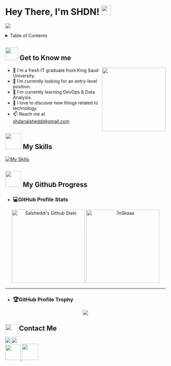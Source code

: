<!-- INTRO -->
<h1> Hey There, I'm SHDN! <img src = "https://raw.githubusercontent.com/MartinHeinz/MartinHeinz/master/wave.gif" width = 30px> </h1>
<p align='center'>
</p>

<p>
<a href="https://github.com/DenverCoder1/readme-typing-svg"><img src="https://readme-typing-svg.herokuapp.com?&font=IBM+Plex+Sans&color=abcdef&size=20&lines=Welcome+to+my+GitHub+Profile!;I'm+an+IT+Student;I'm+Into...;<Data+Science/>;<Machine+Learning/>;<VR+/AR/>;<UX|UI/>" /></a>
</p>

<!-- TABLE OF CONTENTS -->
<details>
  <summary>Table of Contents</summary>
  <ol>
    <li>
      <a href="#-get-to-know-me">Get to Know me</a>
    </li>
    <li>
      <a href="#-my-skills">My Skills</a>
    </li>
    <li>
      <a href="#-my-github-progress">My Github Progres</a>
	<ul>
	    <li>
	       <a href="#github-profile-stats">GitHub Profile Stats</a>
	    </li>
	    <li>
	       <a href="#github-profile-trophy">GitHub Profile Trophy</a>
	    </li>
	</ul>	
    </li>
    <li>
      <a href="#-lets-connect">Let's Connect!</a>
    </li>
  </ol>
</details>

<!-- get to know me -->
## <picture><img src = "https://github.com/4lena/img/raw/main/imgs/about.gif" width = 40px></picture> **Get to Know me**

<picture> <img align="right" src="https://raw.githubusercontent.com/4lena/img/main/imgs/contact2.gif" width = 200px></picture>
- 🏫 I'm a fresh IT graduate from King Saud University.
- 👀 I’m currently looking for an entry-level position.
- 📝 I'm currently learning DevOps & Data Analysis.
- 👯 I love to discover new things related to technology.
- 📫 Reach me at shdanalsheddi@gmail.com

<!-- skills -->
## <picture><img src = "https://raw.githubusercontent.com/4lena/img/main/imgs/skills.gif" width = 50px></picture> **My Skills**
[![My Skills](https://skillicons.dev/icons?i=html,css,bootstrap,js,php,mysql,mongodb,python,r,java,vscode,github,git,figma,idea&perline=9)](https://skillicons.dev)

<!-- my github progress -->
## <picture><img src = "https://raw.githubusercontent.com/4lena/img/main/imgs/progress.gif" width = 50px></picture> **My Github Progress**

- <h3>💻GitHub Profile Stats</h3>
<p align="center">
  <a href="https://github.com/anuraghazra/github-readme-stats">
	 <img alt="Salsheddi's Github Stats" src="https://github-readme-stats.vercel.app/api?username=Salsheddi&show_icons=true&count_private=true&locale=en&theme=tokyonight&layout=compact" height="230px"/></a>
	<img src="https://github-readme-stats.vercel.app/api/top-langs?username=Salsheddi&langs_count=5&show_icons=true&locale=en&theme=tokyonight" alt="7oSkaaa" height="230px"/>
</p>

----

- <h3>🏆GitHub Profile Trophy</h3>
<p align="center">
<img src="https://github-profile-trophy.vercel.app/?username=Salsheddi&theme=nord&no-frame=true&margin-w=10&column=7" />
</p>

<!-- let's connect! -->


## <picture> <img align="left" src="https://raw.githubusercontent.com/4lena/img/main/imgs/contact.gif" width = 40px></picture> **Contact Me**
<div>
  <a href="https://www.linkedin.com/in/shdn-alsheddi-629756227/">
    <img src="https://skillicons.dev/icons?i=linkedin" />
  </a>
	
  <a href="https://twitter.com/sbmalsheddi" target="_blank">
    <img src="https://skillicons.dev/icons?i=twitter" />
  </a>
</div>

<div>
  <a href="mailto:shdanalsheddi@gmail.com">
    <img src="https://raw.githubusercontent.com/4lena/img/main/imgs/gmail.png"  width = 48px />
  </a>

  <a href="https://Salsheddi.github.io/SHDN./">
    <img src="https://raw.githubusercontent.com/4lena/img/main/imgs/web.png" width = 51px />
  </a>
</div>
